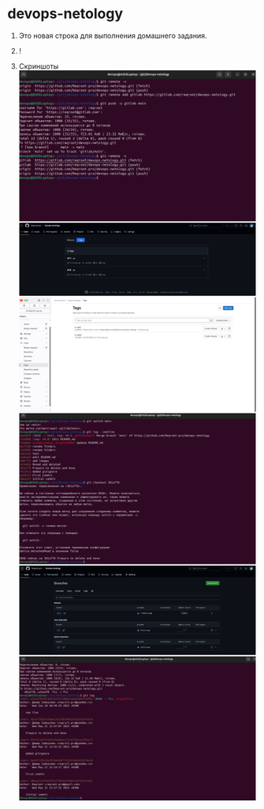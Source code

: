 # devops-netology
1. Это новая строка для выполнения домашнего задания.

2. !

3. Скриншоты
![1](https://github.com/Reqroot-pro/devops-netology/blob/main/git/02/images/1.png)
![2](https://github.com/Reqroot-pro/devops-netology/blob/main/git/02/images/2.png)
![3](https://github.com/Reqroot-pro/devops-netology/blob/main/git/02/images/3.png)
![4](https://github.com/Reqroot-pro/devops-netology/blob/main/git/02/images/4.png)
![5](https://github.com/Reqroot-pro/devops-netology/blob/main/git/02/images/5.png)
![6](https://github.com/Reqroot-pro/devops-netology/blob/main/git/02/images/6.png)

